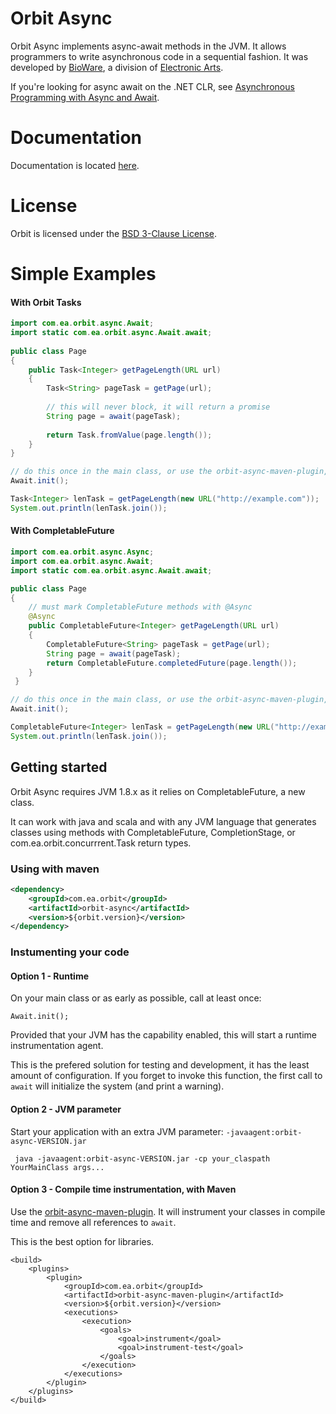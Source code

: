 Orbit Async
============

Orbit Async implements async-await methods in the JVM. It allows programmers to write asynchronous code in a sequential fashion. It was developed by [BioWare](http://www.bioware.com), a division of [Electronic Arts](http://www.ea.com).

If you're looking for async await on the .NET CLR, see [Asynchronous Programming with Async and Await](https://msdn.microsoft.com/en-us/library/hh191443.aspx).

Documentation
=======
Documentation is located [here](http://orbit.bioware.com/).

License
=======
Orbit is licensed under the [BSD 3-Clause License](../LICENSE).

Simple Examples
=======
#### With Orbit Tasks
```java
import com.ea.orbit.async.Await;
import static com.ea.orbit.async.Await.await;
 
public class Page
{
    public Task<Integer> getPageLength(URL url)
    {
        Task<String> pageTask = getPage(url);
 
        // this will never block, it will return a promise
        String page = await(pageTask);
 
        return Task.fromValue(page.length());
    }
}

// do this once in the main class, or use the orbit-async-maven-plugin, or use -javaagent:orbit-async.jar
Await.init();

Task<Integer> lenTask = getPageLength(new URL("http://example.com"));
System.out.println(lenTask.join());

```
#### With CompletableFuture
```java
import com.ea.orbit.async.Async;
import com.ea.orbit.async.Await;
import static com.ea.orbit.async.Await.await;

public class Page
{
    // must mark CompletableFuture methods with @Async
    @Async
    public CompletableFuture<Integer> getPageLength(URL url)
    {
        CompletableFuture<String> pageTask = getPage(url);
        String page = await(pageTask);
        return CompletableFuture.completedFuture(page.length());
    }
 }

// do this once in the main class, or use the orbit-async-maven-plugin, or use -javaagent:orbit-async.jar
Await.init();

CompletableFuture<Integer> lenTask = getPageLength(new URL("http://example.com"));
System.out.println(lenTask.join());

```

Getting started
---------------

Orbit Async requires JVM 1.8.x as it relies on CompletableFuture, a new class.

It can work with java and scala and with any JVM language that generates classes using methods with CompletableFuture, CompletionStage, or com.ea.orbit.concurrrent.Task return types.

### Using with maven

```xml
<dependency>
    <groupId>com.ea.orbit</groupId>
    <artifactId>orbit-async</artifactId>
    <version>${orbit.version}</version>
</dependency>
```

### Instumenting your code

#### Option 1 - Runtime
On your main class or as early as possible, call at least once:
```
Await.init();
```
Provided that your JVM has the capability enabled, this will start a runtime instrumentation agent.

This is the prefered solution for testing and development, it has the least amount of configuration.
If you forget to invoke this function, the first call to `await` will initialize the system (and print a warning).

#### Option 2 - JVM parameter

Start your application with an extra JVM parameter: `-javaagent:orbit-async-VERSION.jar`
```
 java -javaagent:orbit-async-VERSION.jar -cp your_claspath YourMainClass args...
```

#### Option 3 - Compile time instrumentation, with Maven

Use the [orbit-async-maven-plugin](maven-plugin). It will instrument your classes in compile time and remove all references to `await`.

This is the best option for libraries.

```
<build>
    <plugins>
        <plugin>
            <groupId>com.ea.orbit</groupId>
            <artifactId>orbit-async-maven-plugin</artifactId>
            <version>${orbit.version}</version>
            <executions>
                <execution>
                    <goals>
                        <goal>instrument</goal>
                        <goal>instrument-test</goal>
                    </goals>
                </execution>
            </executions>
        </plugin>
    </plugins>
</build>
```

